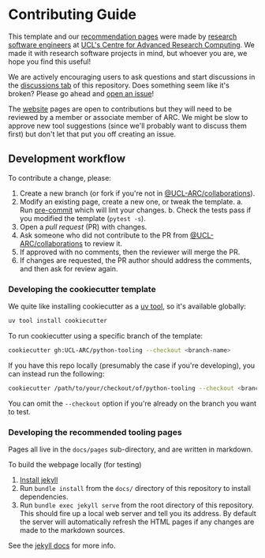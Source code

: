 # Contributing Guide

This template and our [recommendation pages][website] were made by [research
software engineers] at [UCL's Centre for Advanced Research Computing][UCL ARC].
We made it with research software projects in mind, but whoever you are, we hope
you find this useful!

We are actively encouraging users to ask questions and start discussions in the
[discussions tab] of this repository. Does something seem like it's broken?
Please go ahead and [open an issue]!

The [website] pages are open to contributions but they will need to be reviewed
by a member or associate member of ARC. We might be slow to approve new tool
suggestions (since we'll probably want to discuss them first) but don't let that
put you off creating an issue.

## Development workflow

To contribute a change, please:

1. Create a new branch (or fork if you're not in [@UCL-ARC/collaborations]).
2. Modify an existing page, create a new one, or tweak the template. a. Run
   [pre-commit] which will lint your changes. b. Check
   the tests pass if you modified the template (`pytest -s`).
3. Open a _pull request_ (PR) with changes.
4. Ask someone who did not contribute to the PR from [@UCL-ARC/collaborations]
   to review it.
5. If approved with no comments, then the reviewer will merge the PR.
6. If changes are requested, the PR author should address the comments, and then
   ask for review again.

### Developing the cookiecutter template

We quite like installing cookiecutter as a [uv tool], so it's available globally:

```sh
uv tool install cookiecutter
```

To run cookiecutter using a specific branch of the template:

```sh
cookiecutter gh:UCL-ARC/python-tooling --checkout <branch-name>
```

If you have this repo locally (presumably the case if you're developing), you
can instead run the following:

```sh
cookiecutter /path/to/your/checkout/of/python-tooling --checkout <branch-name>
```

You can omit the `--checkout` option if you're already on the
branch you want to test.

### Developing the recommended tooling pages

Pages all live in the `docs/pages` sub-directory, and are written in markdown.

To build the webpage locally (for testing)

1. [Install jekyll]
2. Run `bundle install` from the `docs/` directory of this repository to
   install dependencies.
3. Run `bundle exec jekyll serve` from the root directory of this repository.
   This should fire up a local web server and tell you its address. By default
   the server will automatically refresh the HTML pages if any changes are made
   to the markdown sources.

See the [jekyll docs] for more info.

<!-- links here -->

<!-- prettier-ignore-start -->
[website]: https://github-pages.arc.ucl.ac.uk/python-tooling
[UCL ARC]: https://ucl.ac.uk/arc
[open an issue]: https://github.com/UCL-ARC/python-tooling/issues/new/choose
[Discussions tab]: https://github.com/UCL-ARC/python-tooling/discussions
[Research software engineers]: https://society-rse.org/about/history
[pre-commit]: https://pre-commit.com
[@UCL-ARC/collaborations]: https://github.com/orgs/UCL-ARC/teams/collaborations
[uv tool]: https://docs.astral.sh/uv/guides/tools
[Install jekyll]: https://jekyllrb.com/docs/installation
[jekyll docs]: https://jekyllrb.com/docs
<!-- prettier-ignore-end -->
